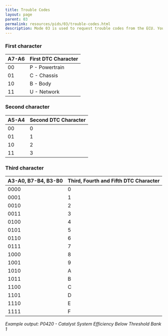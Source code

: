 ```yaml
---
title: Trouble Codes
layout: page
parent: 03
permalink: resources/pids/03/trouble-codes.html
description: Mode 03 is used to request trouble codes from the ECU. You cannot provide any pid together with this mode. 3 codes per message frame.
---
```


### First character
A7-A6 | First DTC Character
------|--------------------
  00  | P - Powertrain
  01  | C - Chassis
  10  | B - Body
  11  | U - Network


### Second character
A5-A4 | Second DTC Character
------|---------------------
  00  | 0
  01  | 1
  10  | 2
  11  | 3


### Third character
A3-A0, B7-B4, B3-B0 | Third, Fourth and Fifth DTC Character
--------------------|--------------------------------------
        0000        |   0
        0001        |   1
        0010        |   2
        0011        |   3
        0100        |   4
        0101        |   5
        0110        |   6
        0111        |   7
        1000        |   8
        1001        |   9
        1010        |   A
        1011        |   B
        1100        |   C
        1101        |   D
        1110        |   E
        1111        |   F


*Example output: P0420 - Catalyst System Efficiency Below Threshold Bank 1*
